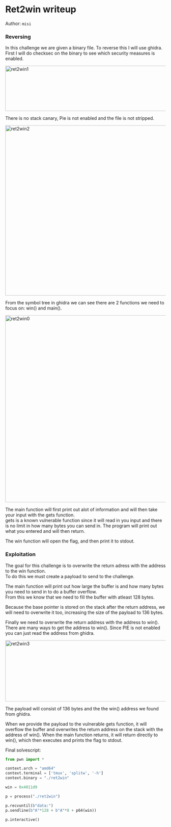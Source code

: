 # Ret2win writeup
Author: `misi`
### Reversing
In this challenge we are given a binary file. To reverse this I will use ghidra.  
First I will do checksec on the binary to see which security measures is enabled.

<img width="570" height="142" alt="ret2win1" src="https://github.com/user-attachments/assets/2d0331bc-4122-4718-a842-2b3c61a68cc4" />

There is no stack canary, Pie is not enabled and the file is not stripped.  

<img width="1283" height="534" alt="ret2win2" src="https://github.com/user-attachments/assets/e4ce14c1-9326-45e0-b692-2fac796fe4ba" />

From the symbol tree in ghidra we can see there are 2 functions we need to focus on: win() and main().  

<img width="777" height="587" alt="ret2win0" src="https://github.com/user-attachments/assets/4274c92b-2485-400b-8e64-abf1c41e4eed" />

The main function will first print out alot of information and will then take your input with the gets function.  
gets is a known vulnerable function since it will read in you input and there is no limit in how many bytes you can send in. 
The program will print out what you entered and will then return.

The win function will open the flag, and then print it to stdout.  

### Exploitation
The goal for this challenge is to overwrite the return adress with the address to the win function.  
To do this we must create a payload to send to the challenge.  

The main function will print out how large the buffer is and how many bytes you need to send in to do a buffer overflow.  
From this we know that we need to fill the buffer with atleast 128 bytes.  

Because the base pointer is stored on the stack after the return address, we will need to overwrite it too, increasing the size of the payload to 136 bytes.  

Finally we need to overwrite the return address with the address to win().  
There are many ways to get the address to win(). Since PIE is not enabled you can just read the address from ghidra.  

<img width="770" height="192" alt="ret2win3" src="https://github.com/user-attachments/assets/5b8b49a9-beec-47ff-871f-3dde303b9d55" />

The payload will consist of 136 bytes and the the win() address we found from ghidra. 

When we provide the payload to the vulnerable gets function, it will overflow the buffer and overwrites the return address on the stack with the address of win(). When the main function returns, it will return directly to win(), which then executes and prints the flag to stdout.

Final solvescript:  

```py 
from pwn import *

context.arch = "amd64"
context.terminal = ['tmux', 'splitw', '-h']
context.binary = "./ret2win"

win = 0x4011d9

p = process("./ret2win")

p.recvuntil(b"data:")
p.sendline(b"A"*128 + b"A"*8 + p64(win))

p.interactive()
```
